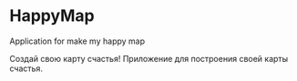 # HappyMap

Application for make my happy map

Создай свою карту счастья!
Приложение для построения своей карты счастья.